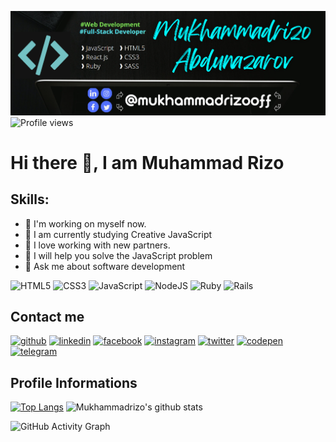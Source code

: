 ![I am GitHub Readme Generator's creator](https://github.com/mukhammadrizooff/mukhammadrizooff/blob/main/2022-01-26_02-06-24.png)
![Profile views](https://gpvc.arturio.dev/mukhammadrizooff)  
# Hi there 👋, I am Muhammad Rizo
## Skills: 

- 🔭 I'm working on myself now.
- 🌱 I am currently studying Creative JavaScript
- 👯 I love working with new partners.
- 🤔 I will help you solve the JavaScript problem
- 💬 Ask me about software development

![HTML5](https://img.shields.io/badge/html5-%23E34F26.svg?style=for-the-badge&logo=html5&logoColor=white)
![CSS3](https://img.shields.io/badge/css3-%231572B6.svg?style=for-the-badge&logo=css3&logoColor=white)
![JavaScript](https://img.shields.io/badge/javascript-%23323330.svg?style=for-the-badge&logo=javascript&logoColor=%23F7DF1E)
![NodeJS](https://img.shields.io/badge/node.js-6DA55F?style=for-the-badge&logo=node.js&logoColor=white)
![Ruby](https://img.shields.io/badge/ruby-%23CC342D.svg?style=for-the-badge&logo=ruby&logoColor=white)
![Rails](https://img.shields.io/badge/rails-%23CC0000.svg?style=for-the-badge&logo=ruby-on-rails&logoColor=white)

## Contact me
[<img src='https://cdn.jsdelivr.net/npm/simple-icons@3.0.1/icons/github.svg' alt='github' height='40'>](https://github.com/mukhammadrizooff)  [<img src='https://cdn.jsdelivr.net/npm/simple-icons@3.0.1/icons/linkedin.svg' alt='linkedin' height='40'>](https://www.linkedin.com/in/mukhammadrizooff/)  [<img src='https://cdn.jsdelivr.net/npm/simple-icons@3.0.1/icons/facebook.svg' alt='facebook' height='40'>](https://www.facebook.com/mukhammadrizo.abdunazarov)  [<img src='https://cdn.jsdelivr.net/npm/simple-icons@3.0.1/icons/instagram.svg' alt='instagram' height='40'>](https://www.instagram.com/mukhammadrizooff/)  [<img src='https://cdn.jsdelivr.net/npm/simple-icons@3.0.1/icons/twitter.svg' alt='twitter' height='40'>](https://twitter.com/mukhammadrizooff)  [<img src='https://cdn.jsdelivr.net/npm/simple-icons@3.0.1/icons/codepen.svg' alt='codepen' height='40'>](https://codepen.io/mukhammadrizooff)  [<img src='https://cdn.jsdelivr.net/npm/simple-icons@3.0.1/icons/telegram.svg' alt='telegram' height='40'>](https://t.me/mukhammadrizooff)  

## Profile Informations
 [![Top Langs](https://github-readme-stats.vercel.app/api/top-langs/?username=mukhammadrizooff)](https://github.com/anuraghazra/github-readme-stats)   ![Mukhammadrizo's github stats](https://github-readme-stats.vercel.app/api?username=mukhammadrizooff)  
 
![GitHub Activity Graph](https://activity-graph.herokuapp.com/graph?username=mukhammadrizooff)  


<!-- Feature Stats

<a href='https://archiveprogram.github.com/'><img src='https://raw.githubusercontent.com/acervenky/animated-github-badges/master/assets/acbadge.gif' width='40' height='40'></a> <a href='https://docs.github.com/en/developers'><img src='https://raw.githubusercontent.com/acervenky/animated-github-badges/master/assets/devbadge.gif' width='40' height='40'></a> <a href='https://github.com/pricing'><img src='https://raw.githubusercontent.com/acervenky/animated-github-badges/master/assets/pro.gif' width='40' height='40'></a> <a href='https://stars.github.com/'><img src='https://raw.githubusercontent.com/acervenky/animated-github-badges/master/assets/starbadge.gif' width='35' height='35'></a> <a href='https://docs.github.com/en/github/supporting-the-open-source-community-with-github-sponsors'><img src='https://raw.githubusercontent.com/acervenky/animated-github-badges/master/assets/sponsorbadge.gif' width='35' height='35'></a> 

[![trophy](https://github-profile-trophy.vercel.app/?username=mukhammadrizooff)](https://github.com/ryo-ma/github-profile-trophy)[<!--](url)

[![Top Langs](https://github-readme-stats.vercel.app/api/top-langs/?username=mukhammadrizooff)](https://github.com/anuraghazra/github-readme-stats)

![GitHub stats](https://github-readme-stats.vercel.app/api?username=mukhammadrizooff&show_icons=true)  

![GitHub Activity Graph](https://activity-graph.herokuapp.com/graph?username=mukhammadrizooff)  

![GitHub metrics](https://metrics.lecoq.io/mukhammadrizooff)  

![GitHub streak stats](https://github-readme-streak-stats.herokuapp.com/?user=mukhammadrizooff)  

![Profile views](https://gpvc.arturio.dev/mukhammadrizooff)  
![Mukhammadrizo's github stats](https://github-readme-stats.vercel.app/api?username=mukhammadrizooff) -->

